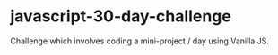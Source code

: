 # javascript-30-day-challenge
Challenge which involves coding a mini-project / day using Vanilla JS.
